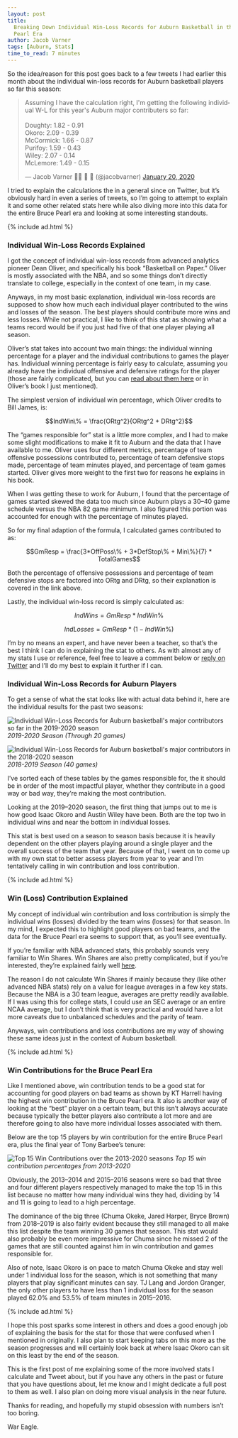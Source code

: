 ```yaml
---
layout: post
title:
  Breaking Down Individual Win-Loss Records for Auburn Basketball in the Bruce
  Pearl Era
author: Jacob Varner
tags: [Auburn, Stats]
time_to_read: 7 minutes
---
```


So the idea/reason for this post goes back to a few tweets I had earlier this
month about the individual win-loss records for Auburn basketball players so far
this season:

<div class="tweet-wrapper">
  <blockquote class="twitter-tweet">
    <p lang="en" dir="ltr">Assuming I have the calculation right, I&#39;m getting the following individual W-L for this year&#39;s Auburn major contributers so far:<br><br>Doughty: 1.82 - 0.91<br>Okoro: 2.09 - 0.39<br>McCormick: 1.66 - 0.87<br>Purifoy: 1.59 - 0.43<br>Wiley: 2.07 - 0.14<br>McLemore: 1.49 - 0.15</p>&mdash; Jacob Varner 👨‍💻 🏀 🌮 (@jacobvarner) <a href="https://twitter.com/jacobvarner/status/1219104474414960640?ref_src=twsrc%5Etfw">January 20, 2020</a>
  </blockquote>
</div>
<script async src="https://platform.twitter.com/widgets.js" charset="utf-8"></script>

I tried to explain the calculations the in a general since on Twitter, but it’s
obviously hard in even a series of tweets, so I’m going to attempt to explain it
and some other related stats here while also diving more into this data for the
entire Bruce Pearl era and looking at some interesting standouts.

{% include ad.html %}

### Individual Win-Loss Records Explained

I got the concept of individual win-loss records from advanced analytics pioneer
Dean Oliver, and specifically his book “Basketball on Paper.” Oliver is mostly
associated with the NBA, and so some things don’t directly translate to college,
especially in the context of one team, in my case.

Anyways, in my most basic explanation, individual win-loss records are supposed
to show how much each individual player contributed to the wins and losses of
the season. The best players should contribute more wins and less losses. While
not practical, I like to think of this stat as showing what a teams record would
be if you just had five of that one player playing all season.

Oliver’s stat takes into account two main things: the individual winning
percentage for a player and the individual contributions to games the player
has. Individual winning percentage is fairly easy to calculate, assuming you
already have the individual offensive and defensive ratings for the player
(those are fairly complicated, but you can
[read about them here](https://www.basketball-reference.com/about/ratings.html)
or in Oliver’s book I just mentioned).

The simplest version of individual win percentage, which Oliver credits to Bill
James, is:

$$IndWin\% = \frac{ORtg^2}{ORtg^2 + DRtg^2}$$

The “games responsible for” stat is a little more complex, and I had to make
some slight modifications to make it fit to Auburn and the data that I have
available to me. Oliver uses four different metrics, percentage of team
offensive possessions contributed to, percentage of team defensive stops made,
percentage of team minutes played, and percentage of team games started. Oliver
gives more weight to the first two for reasons he explains in his book.

When I was getting these to work for Auburn, I found that the percentage of
games started skewed the data too much since Auburn plays a 30–40 game schedule
versus the NBA 82 game minimum. I also figured this portion was accounted for
enough with the percentage of minutes played.

So for my final adaption of the formula, I calculated games contributed to as:

$$GmResp = \frac{3*OffPoss\% + 3*DefStop\% + Min\%}{7} * TotalGames$$

Both the percentage of offensive possessions and percentage of team defensive
stops are factored into ORtg and DRtg, so their explanation is covered in the
link above.

Lastly, the individual win-loss record is simply calculated as:

$$IndWins = GmResp * IndWin\%$$

$$IndLosses = GmResp * (1 - IndWin\%)$$

I’m by no means an expert, and have never been a teacher, so that’s the best I
think I can do in explaining the stat to others. As with almost any of my stats
I use or reference, feel free to leave a comment below or
[reply on Twitter](https://www.twitter.com/jacobvarner) and I’ll do my best to
explain it further if I can.

### Individual Win-Loss Records for Auburn Players

To get a sense of what the stat looks like with actual data behind it, here are
the individual results for the past two seasons:

![Individual Win-Loss Records for Auburn basketball's major contributors so far in the 2019-2020 season][image1]
_2019-2020 Season (Through 20 games)_

![Individual Win-Loss Records for Auburn basketball's major contributors in the 2018-2020 season][image2]
_2018-2019 Season (40 games)_

I’ve sorted each of these tables by the games responsible for, the it should be
in order of the most impactful player, whether they contribute in a good way or
bad way, they’re making the most contribution.

Looking at the 2019–2020 season, the first thing that jumps out to me is how
good Isaac Okoro and Austin Wiley have been. Both are the top two in individual
wins and near the bottom in individual losses.

This stat is best used on a season to season basis because it is heavily
dependent on the other players playing around a single player and the overall
success of the team that year. Because of that, I went on to come up with my own
stat to better assess players from year to year and I’m tentatively calling in
win contribution and loss contribution.

{% include ad.html %}

### Win (Loss) Contribution Explained

My concept of individual win contribution and loss contribution is simply the
individual wins (losses) divided by the team wins (losses) for that season. In
my mind, I expected this to highlight good players on bad teams, and the data
for the Bruce Pearl era seems to support that, as you’ll see eventually.

If you’re familiar with NBA advanced stats, this probably sounds very familiar
to Win Shares. Win Shares are also pretty complicated, but if you’re interested,
they’re explained fairly well
[here](https://www.basketball-reference.com/about/ws.html).

The reason I do not calculate Win Shares if mainly because they (like other
advanced NBA stats) rely on a value for league averages in a few key stats.
Because the NBA is a 30 team league, averages are pretty readily available. If I
was using this for college stats, I could use an SEC average or an entire NCAA
average, but I don’t think that is very practical and would have a lot more
caveats due to unbalanced schedules and the parity of team.

Anyways, win contributions and loss contributions are my way of showing these
same ideas just in the context of Auburn basketball.

{% include ad.html %}

### Win Contributions for the Bruce Pearl Era

Like I mentioned above, win contribution tends to be a good stat for accounting
for good players on bad teams as shown by KT Harrell having the highest win
contribution in the Bruce Pearl era. It also is another way of looking at the
“best” player on a certain team, but this isn’t always accurate because
typically the better players also contribute a lot more and are therefore going
to also have more individual losses associated with them.

Below are the top 15 players by win contribution for the entire Bruce Pearl era,
plus the final year of Tony Barbee’s tenure:

![Top 15 Win Contributions over the 2013-2020 seasons][image3] _Top 15 win
contribution percentages from 2013-2020_

Obviously, the 2013–2014 and 2015–2016 seasons were so bad that three and four
different players respectively managed to make the top 15 in this list because
no matter how many individual wins they had, dividing by 14 and 11 is going to
lead to a high percentage.

The dominance of the big three (Chuma Okeke, Jared Harper, Bryce Brown) from
2018–2019 is also fairly evident because they still managed to all make this
list despite the team winning 30 games that season. This stat would also
probably be even more impressive for Chuma since he missed 2 of the games that
are still counted against him in win contribution and games responsible for.

Also of note, Isaac Okoro is on pace to match Chuma Okeke and stay well under 1
individual loss for the season, which is not something that many players that
play significant minutes can say. TJ Lang and Jordon Granger, the only other
players to have less than 1 individual loss for the season played 62.0% and
53.5% of team minutes in 2015–2016.

{% include ad.html %}

I hope this post sparks some interest in others and does a good enough job of
explaining the basis for the stat for those that were confused when I mentioned
in originally. I also plan to start keeping tabs on this more as the season
progresses and will certainly look back at where Isaac Okoro can sit on this
least by the end of the season.

This is the first post of me explaining some of the more involved stats I
calculate and Tweet about, but if you have any others in the past or future that
you have questions about, let me know and I might dedicate a full post to them
as well. I also plan on doing more visual analysis in the near future.

Thanks for reading, and hopefully my stupid obsession with numbers isn’t too
boring.

War Eagle.

[image1]: /images/2020-1-31/image1.png
[image2]: /images/2020-1-31/image2.png
[image3]: /images/2020-1-31/image3.png
